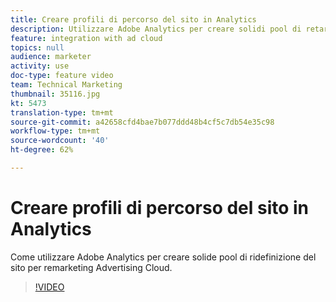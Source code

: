 ```yaml
---
title: Creare profili di percorso del sito in Analytics
description: Utilizzare Adobe Analytics per creare solidi pool di retargeting dei siti per il remarketing Advertising Cloud.
feature: integration with ad cloud
topics: null
audience: marketer
activity: use
doc-type: feature video
team: Technical Marketing
thumbnail: 35116.jpg
kt: 5473
translation-type: tm+mt
source-git-commit: a42658cfd4bae7b077ddd48b4cf5c7db54e35c98
workflow-type: tm+mt
source-wordcount: '40'
ht-degree: 62%

---
```



# Creare profili di percorso del sito in Analytics

Come utilizzare  Adobe Analytics per creare solide pool di ridefinizione del sito per  remarketing Advertising Cloud.

>[!VIDEO](https://video.tv.adobe.com/v/35116/?quality=12&learn=on)
